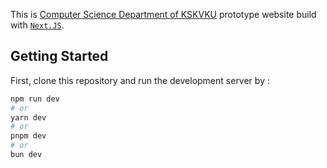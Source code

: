 This is [Computer Science Department of KSKVKU](https://kskvku.ac.in/cs) prototype website build with [`Next.JS`](https://nextjs.org).

## Getting Started

First, clone this repository and run the development server by :

```bash
npm run dev
# or
yarn dev
# or
pnpm dev
# or
bun dev
```
